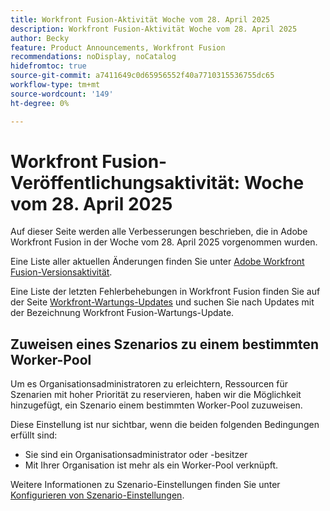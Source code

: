 ```yaml
---
title: Workfront Fusion-Aktivität Woche vom 28. April 2025
description: Workfront Fusion-Aktivität Woche vom 28. April 2025
author: Becky
feature: Product Announcements, Workfront Fusion
recommendations: noDisplay, noCatalog
hidefromtoc: true
source-git-commit: a7411649c0d65956552f40a7710315536755dc65
workflow-type: tm+mt
source-wordcount: '149'
ht-degree: 0%

---
```


# Workfront Fusion-Veröffentlichungsaktivität: Woche vom 28. April 2025

Auf dieser Seite werden alle Verbesserungen beschrieben, die in Adobe Workfront Fusion in der Woche vom 28. April 2025 vorgenommen wurden.

Eine Liste aller aktuellen Änderungen finden Sie unter [Adobe Workfront Fusion-Versionsaktivität](/help/workfront-fusion/fusion-product-releases/fusion-release-activity.md).

Eine Liste der letzten Fehlerbehebungen in Workfront Fusion finden Sie auf der Seite [Workfront-Wartungs-Updates](https://experienceleague.adobe.com/de/docs/workfront-known-issues/releases/current-updates) und suchen Sie nach Updates mit der Bezeichnung Workfront Fusion-Wartungs-Update.

## Zuweisen eines Szenarios zu einem bestimmten Worker-Pool

Um es Organisationsadministratoren zu erleichtern, Ressourcen für Szenarien mit hoher Priorität zu reservieren, haben wir die Möglichkeit hinzugefügt, ein Szenario einem bestimmten Worker-Pool zuzuweisen.

Diese Einstellung ist nur sichtbar, wenn die beiden folgenden Bedingungen erfüllt sind:

* Sie sind ein Organisationsadministrator oder -besitzer
* Mit Ihrer Organisation ist mehr als ein Worker-Pool verknüpft.

Weitere Informationen zu Szenario-Einstellungen finden Sie unter [Konfigurieren von Szenario-Einstellungen](/help/workfront-fusion/create-scenarios/config-scenarios-settings/configure-scenario-settings.md).

